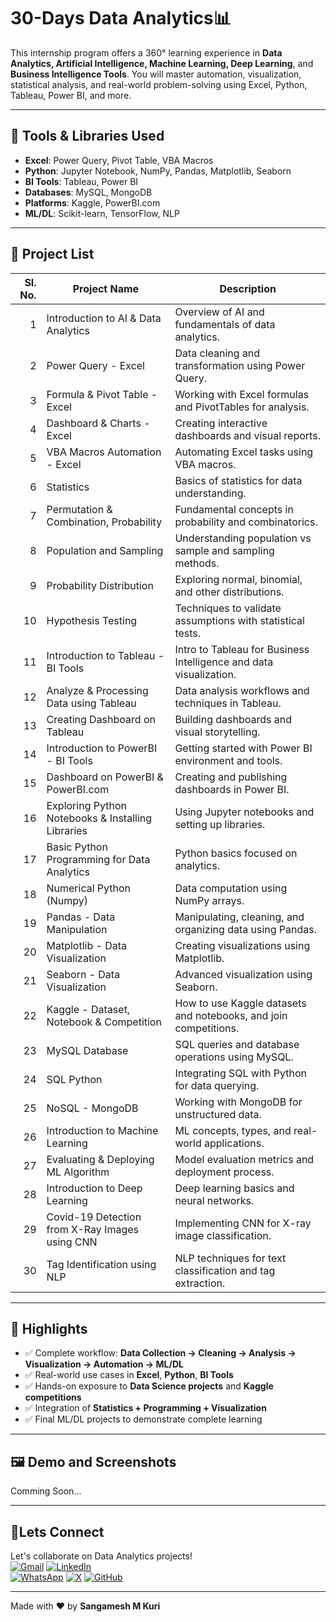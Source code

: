 #  30-Days Data Analytics📊

This internship program offers a 360° learning experience in **Data Analytics, Artificial Intelligence, Machine Learning, Deep Learning**, and **Business Intelligence Tools**. You will master automation, visualization, statistical analysis, and real-world problem-solving using Excel, Python, Tableau, Power BI, and more.

---

## 🧰 Tools & Libraries Used

- **Excel**: Power Query, Pivot Table, VBA Macros  
- **Python**: Jupyter Notebook, NumPy, Pandas, Matplotlib, Seaborn  
- **BI Tools**: Tableau, Power BI  
- **Databases**: MySQL, MongoDB  
- **Platforms**: Kaggle, PowerBI.com  
- **ML/DL**: Scikit-learn, TensorFlow, NLP  

---

## 📂 Project List


| Sl. No. | Project Name                                             | Description                                                                 |
|--------:|----------------------------------------------------------|-----------------------------------------------------------------------------|
| 1       | Introduction to AI & Data Analytics                      | Overview of AI and fundamentals of data analytics.                         |
| 2       | Power Query - Excel                                      | Data cleaning and transformation using Power Query.                        |
| 3       | Formula & Pivot Table - Excel                            | Working with Excel formulas and PivotTables for analysis.                  |
| 4       | Dashboard & Charts - Excel                               | Creating interactive dashboards and visual reports.                        |
| 5       | VBA Macros Automation - Excel                            | Automating Excel tasks using VBA macros.                                   |
| 6       | Statistics                                                | Basics of statistics for data understanding.                               |
| 7       | Permutation & Combination, Probability                   | Fundamental concepts in probability and combinatorics.                     |
| 8       | Population and Sampling                                   | Understanding population vs sample and sampling methods.                   |
| 9       | Probability Distribution                                  | Exploring normal, binomial, and other distributions.                       |
| 10      | Hypothesis Testing                                        | Techniques to validate assumptions with statistical tests.                 |
| 11      | Introduction to Tableau - BI Tools                        | Intro to Tableau for Business Intelligence and data visualization.         |
| 12      | Analyze & Processing Data using Tableau                   | Data analysis workflows and techniques in Tableau.                         |
| 13      | Creating Dashboard on Tableau                             | Building dashboards and visual storytelling.                               |
| 14      | Introduction to PowerBI - BI Tools                        | Getting started with Power BI environment and tools.                       |
| 15      | Dashboard on PowerBI & PowerBI.com                        | Creating and publishing dashboards in Power BI.                            |
| 16      | Exploring Python Notebooks & Installing Libraries         | Using Jupyter notebooks and setting up libraries.                          |
| 17      | Basic Python Programming for Data Analytics               | Python basics focused on analytics.                                        |
| 18      | Numerical Python (Numpy)                                  | Data computation using NumPy arrays.                                       |
| 19      | Pandas - Data Manipulation                                | Manipulating, cleaning, and organizing data using Pandas.                  |
| 20      | Matplotlib - Data Visualization                           | Creating visualizations using Matplotlib.                                  |
| 21      | Seaborn - Data Visualization                              | Advanced visualization using Seaborn.                                      |
| 22      | Kaggle - Dataset, Notebook & Competition                  | How to use Kaggle datasets and notebooks, and join competitions.           |
| 23      | MySQL Database                                            | SQL queries and database operations using MySQL.                           |
| 24      | SQL Python                                                | Integrating SQL with Python for data querying.                             |
| 25      | NoSQL - MongoDB                                           | Working with MongoDB for unstructured data.                                |
| 26      | Introduction to Machine Learning                          | ML concepts, types, and real-world applications.                           |
| 27      | Evaluating & Deploying ML Algorithm                       | Model evaluation metrics and deployment process.                           |
| 28      | Introduction to Deep Learning                             | Deep learning basics and neural networks.                                  |
| 29      | Covid-19 Detection from X-Ray Images using CNN            | Implementing CNN for X-ray image classification.                           |
| 30      | Tag Identification using NLP                              | NLP techniques for text classification and tag extraction.                 |

---

## 🌟 Highlights

- ✅ Complete workflow: **Data Collection → Cleaning → Analysis → Visualization → Automation → ML/DL**
- ✅ Real-world use cases in **Excel**, **Python**, **BI Tools**
- ✅ Hands-on exposure to **Data Science projects** and **Kaggle competitions**
- ✅ Integration of **Statistics + Programming + Visualization**
- ✅ Final ML/DL projects to demonstrate complete learning

---

## 🖼️ Demo and Screenshots

Comming Soon...


---

## 🤝Lets Connect  
Let's collaborate on Data Analytics projects!  
[![Gmail](https://img.shields.io/badge/Gmail-Email%20Me-red?style=for-the-badge&logo=gmail)](mailto:sangameshmkuri94@gmail.com)
[![LinkedIn](https://img.shields.io/badge/LinkedIn-Sangamesh_M_Kuri-blue)](https://www.linkedin.com/in/sangamesh-m-kuri-034682366)  
[![WhatsApp](https://img.shields.io/badge/WhatsApp-Chat%20with%20me-25D366?style=for-the-badge&logo=whatsapp&logoColor=white)](https://wa.me/917019880436)
[![X](https://img.shields.io/badge/X-Follow%20me-000000?style=for-the-badge&logo=twitter)](https://x.com/Sangameshkuri94)
[![GitHub](https://img.shields.io/badge/GitHub-Follow-lightgrey)](https://github.com/Sangamesh-star)  

---
Made with ❤️ by **Sangamesh M Kuri**  

